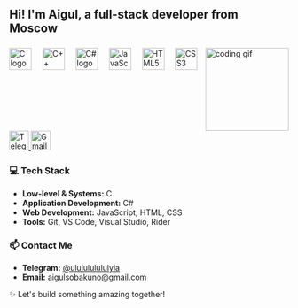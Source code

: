 <h2 align="left">Hi! I'm Aigul, a full-stack developer from Moscow </h2>

###

<img align="right" height="150" src="https://i.imgflip.com/65efzo.gif" alt="coding gif" />

###

<div align="left">
  <img src="https://cdn.jsdelivr.net/gh/devicons/devicon/icons/c/c-original.svg" height="40" alt="C logo" />
  <img width="12" />
  <img src="https://cdn.jsdelivr.net/gh/devicons/devicon/icons/cplusplus/cplusplus-original.svg" height="40" alt="C++ logo" />
  <img width="12" />
  <img src="https://cdn.jsdelivr.net/gh/devicons/devicon/icons/csharp/csharp-original.svg" height="40" alt="C# logo" />
  <img width="12" />
  <img src="https://cdn.jsdelivr.net/gh/devicons/devicon/icons/javascript/javascript-original.svg" height="40" alt="JavaScript logo" />
  <img width="12" />
  <img src="https://cdn.jsdelivr.net/gh/devicons/devicon/icons/html5/html5-original.svg" height="40" alt="HTML5 logo" />
  <img width="12" />
  <img src="https://cdn.jsdelivr.net/gh/devicons/devicon/icons/css3/css3-original.svg" height="40" alt="CSS3 logo" />
</div>

###

<br clear="both">

<div align="left">
  <a href="https://t.me/ululululululyia" target="_blank">
    <img src="https://img.shields.io/static/v1?message=Telegram&logo=telegram&label=&color=26A5E4&logoColor=white&style=for-the-badge" height="35" alt="Telegram link" />
  </a>
  <a href="mailto:aigulsobakuno@gmail.com" target="_blank">
    <img src="https://img.shields.io/static/v1?message=Email&logo=gmail&label=&color=D14836&logoColor=white&style=for-the-badge" height="35" alt="Gmail link" />
  </a>
</div>

###

### 💻 Tech Stack

- **Low-level & Systems:** C 
- **Application Development:** C#  
- **Web Development:** JavaScript, HTML, CSS  
- **Tools:** Git, VS Code, Visual Studio, Rider  

###

### 📫 Contact Me

- **Telegram:** [@ululululululyia](https://t.me/ululululululyia)  
- **Email:** [aigulsobakuno@gmail.com](mailto:aigulsobakuno@gmail.com)  

<p align="left">✨ Let's build something amazing together!</p>
